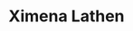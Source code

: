 # Ximena Lathen
<!--
_Lady Athen, Esteran Leredith, Queen of Heshiu, Sea Trielder, Drakemaster of Lopali_

<img src="wiki_images/Ximena_Lathen.png"><i>Ximena Lathen in her official Sea Trielder regalia during a Highcourt ceremony</i></img>

> _"The sea does not ask permission to change its form. Neither shall I."_  
> **—Ximena Lathen (as Lady Athen), public address at the Flow Festival**

> _"Identity is not what we show, but what we choose to submerge."_  
> **—Anaïs Nin**

**Bin:** [[Scape]]  
**Basin:** [[Sacrus]]  
**Eco:** [[Toma]] ([[Usaka]]) of [[Toman Ecoss]]  
**Kingdom:** [[Huma]]  
**Phylum:** [[Subjectivism]]
**Class:** [[Hypri Highcourt]]  
**Order:** [[Ahdom Few]]  

Ximena Lathen is one of the three serpent sisters collectively known as the [[Ahdom Few]], who rule the city-state of [[Hypri]] through the [[Hypri Highcourt]]. As the Sea Trielder, she oversees all water-related aspects of governance and maintains authority over [[Lopali]], the Serpent Ray—one of the [[Spawn of Hidraal]]. Beyond her visible role in Hypri politics, Ximena leads a complex double life as the secretive Queen of [[Heshiu]], an isolated [[Imaan Plane]] she has cultivated as a perfect ecosystem free from outside influence.

Notable for her guarded nature and strategic brilliance, Ximena is distinguished by her mastery of liquid pressurization magic—a specialized form of elemental manipulation that allows her to control water in all its forms. To the public, she is known only as Lady Athen, concealing both her true name and her Concordian lineage to protect her carefully constructed power base.

## Origins and Concealed Identity

### Concordian Lineage

Ximena Lathen was born to the prestigious [[Esteran Leredith]] family, one of the noble houses of the [[Branches of Concordia]]. However, she has deliberately severed all connections to her heritage, going so far as to modify her public surname from "Lathen" to "Athen"—a simple subtraction of a single letter that symbolically washed away her origins.

This rejection stems not merely from political expediency but from a philosophical conviction that the Concordian people have strayed from their original purpose. Ximena believes that by isolating herself from her ancestral ties, she can create a purer vision of what the Concordian ideal should be—embodied in her hidden realm of Heshiu.

### Transformation into Lady Athen

The public persona of Lady Athen is a carefully crafted image that changes with each line, supposedly reflecting the changing waters of Heshiu. This fluid identity allows Ximena to adapt her leadership approach while maintaining a consistent authority within the Highcourt.

Only her sisters [[Jarma Konich]] and [[Siela Qane]] know her true identity, with all three having adopted modified surnames to integrate into Hypri society. While her sisters' name changes were designed to help them fit in, Ximena's was specifically crafted to isolate her from her past.

## Liquid Pressurization Magic

### Mastery and Application

Ximena is considered the foremost practitioner of liquid pressurization magic in eastern [[Toma]], capable of manipulating water at a molecular level through precise control of pressure differentials. Her abilities include:

- Altering the state of water between liquid, solid, and gas through pressure manipulation
- Creating underwater breathing environments by maintaining precise water pressure
- Generating devastating combat techniques that utilize water pressure as a cutting or crushing force
- Controlling ocean currents within limited areas, particularly around Hypri and the approaches to Heshiu

This specialized magic forms the basis for many of Heshiu's environmental systems and contributes significantly to Hypri's water management infrastructure. Ximena's expertise complements her sisters' mastery of solid (Jarma) and gaseous (Siela) pressure manipulation, creating a formidable triumvirate of elemental control.

### Teaching and Legacy

Unlike her sisters, who maintain apprentices and schools for their respective magical disciplines, Ximena rarely shares her knowledge of liquid pressurization. The few students she has taken on report rigorous training focused on perfect control and philosophical understanding of water's nature rather than raw power or practical application.

Her reluctance to teach stems from her belief that true mastery requires complete dedication to understanding water's essence—an experience she considers deeply personal and potentially compromised by premature instruction.

## Roles and Responsibilities

### Sea Trielder of Hypri

As the Sea Trielder in the [[Hypri Highcourt]], Ximena oversees:

- Maintenance of water reservoirs throughout the spires
- Regulation of humidity levels to support Hypri's ecosystem
- Trade relationships with maritime powers, particularly along the eastern coast
- Diplomatic engagements with water-aligned communities and entities

Her public appearances as Lady Athen are characterized by formal precision and measured speech, revealing only what is necessary to maintain her authority and advance her objectives. She is known for wearing layered blue and green robes that seem to ripple like water when she moves—an effect enhanced by subtle applications of her pressure magic.

### Drakemaster of Lopali

Ximena's most significant power source is her control over [[Lopali]], the Serpent Ray—a massive Ferra-Water Natura hybrid creature descended from one of the three heads of [[Hidraal]]. As Drakemaster, she maintains a complex psychic bond with the primordial entity, channeling its power while simultaneously restraining its more destructive impulses.

Through this connection, Ximena gains enhanced magical capabilities and access to ancient knowledge preserved in Lopali's consciousness. The relationship is symbiotic but fraught with tension, as Lopali's inherent nature as a spawn of Hidraal includes the destructive [[Hoard Sickness]] that afflicts all primordials.

### Queen of Heshiu

Ximena's most closely guarded role is as the architect and absolute ruler of [[Heshiu]], an isolated [[Imaan Plane]] she has shaped into what she considers a perfect ecosystem. This hidden realm, accessible only through specifically tuned portals, represents her vision of an ideal world—one where carefully selected elements exist in perfect harmony under her watchful control.

Heshiu is designed as a self-sustaining environment where water cycles are regulated with absolute precision, creating ideal conditions for rare aquatic species and specialized botanical research. Ximena restricts access to this realm severely, allowing entry only to those who meet her exacting standards of purity and purpose.

<div class="feathermark">
    <p class="feathermark-attribution">Corvi's Feathermark</p>
    <p>The waters of Heshiu run deeper than any ocean, for they are saturated with contradiction. Ximena Lathen—that meticulous architect of perfection—has built her paradise on the very foundation she claims to reject.</p>
    <p>Look closely at the geometric patterns in Heshiu's carefully regulated tidal pools: they mirror exactly the sacred formations of early Concordian temples. The woman who erased a letter to escape her past has recreated it with obsessive precision, like a prisoner who carves her former home into her cell wall, detail by exquisite detail.</p>
    <p>What she calls "protection from outside influence" is really fear given physical form—fear that her creation cannot withstand the very contact that might validate it. She has not built a utopia but a mausoleum for a version of Concordia that never existed except in her imagination.</p>
    <p>And the most exquisite irony? The perfect ecosystem she maintains requires constant, exhausting intervention. Nothing about it is natural. It is as artificial as her name, as constructed as her public persona. The queen who pretends to let water find its own path spends every moment forcing it into channels of her own design.</p>
</div>

## Personal Ambitions and Plans

### The Imperial Growth Project

Ximena harbors ambitious plans for what she calls "Imperial Growth"—a long-term strategy to expand Heshiu's influence by deepening the [[Sea of Presence]] that surrounds it. This project aims to create conditions where the unique lichen species she cultivates can propagate beyond current boundaries, essentially extending her perfect ecosystem's reach.

The ultimate goal of this project appears to be a form of benevolent imperialism—spreading what Ximena considers an ideal environment to "improve" existing ecosystems. This vision puts her at odds with both her sisters, who favor different approaches to restoring [[Gludestit]] and addressing the primordials' [[Hoard Sickness]].

### Relationship with Fuscia Lustin

One of the few individuals who can challenge Ximena is [[Fuscia Lustin]], a powerful figure in the [[Chain of Delta]]. Their relationship is characterized by complex power dynamics and mutual respect tempered by profound ideological differences.

Notably, Fuscia Lustin does not know that Sea Trielder Ximena Lathen and Lady Leredith (Ximena's occasional alternate identity when dealing with specific external powers) are the same person. This compartmentalization allows Ximena to maintain leverage in negotiations while gathering intelligence about Delta operations that might threaten her various spheres of influence.

## Images

<img src="wiki_images/Heshiu_Portal.png"><i>One of the carefully guarded portals leading to Heshiu, concealed within Ximena's private chambers in Hypri</i></img>

<img src="wiki_images/Lopali.png"><i>Lopali, the Serpent Ray, as depicted in ancient Usakan manuscripts</i></img>

## Inspiration

Ximena Lathen draws inspiration from various sources, including:
- Queen Elizabeth I's "Virgin Queen" persona and strategic isolation
- Japanese concepts of water discipline and flow in martial arts
- Classical Greek and Roman water engineering and architectural principles
- Concepts of utopian isolation in works like "The Tempest"
- Dual identity narratives in espionage literature

## Related Wiki Pages

- [[Hypri]]
- [[Hypri Highcourt]]
- [[Ahdom Few]]
- [[Jarma Konich]]
- [[Siela Qane]]
- [[Lopali]]
- [[Heshiu]]
- [[Spawn of Hidraal]]
- [[Hidraal]]
- [[Branches of Concordia]]
- [[Esteran Leredith]]

-->